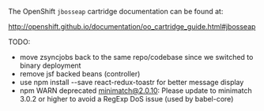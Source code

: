 The OpenShift `jbosseap` cartridge documentation can be found at:

http://openshift.github.io/documentation/oo_cartridge_guide.html#jbosseap


TODO:

- move zsyncjobs back to the same repo/codebase since we switched to binary deployment
- remove jsf backed beans (controller)
- use npm install --save react-redux-toastr for better message display
- npm WARN deprecated minimatch@2.0.10: Please update to minimatch 3.0.2 or higher to avoid a RegExp DoS issue (used by babel-core)